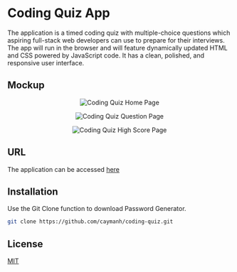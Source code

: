 # Coding Quiz App

The application is a timed coding quiz with multiple-choice questions which aspiring full-stack web developers can use to prepare for their interviews. The app will run in the browser and will feature dynamically updated HTML and CSS powered by JavaScript code. It has a clean, polished, and responsive user interface.

## Mockup

<p align="center">
  <img alt="Coding Quiz Home Page" src="https://github.com/caymanh/coding-quiz/blob/main/images/app-screenshot.JPG">
</p>

<p align="center">
  <img alt="Coding Quiz Question Page" src="https://github.com/caymanh/coding-quiz/blob/main/images/app-screenshot02.JPG">
</p>

<p align="center">
  <img alt="Coding Quiz High Score Page" src="https://github.com/caymanh/coding-quiz/blob/main/images/app-screenshot03.JPG">
</p>

## URL

The application can be accessed [here](https://caymanh.github.io/coding-quiz/)

## Installation

Use the Git Clone function to download Password Generator.

```bash
git clone https://github.com/caymanh/coding-quiz.git
```
## License
[MIT](https://choosealicense.com/licenses/mit/)